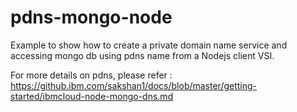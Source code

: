 # pdns-mongo-node
Example to show how to create a private domain name service and accessing mongo db using pdns name from a Nodejs client VSI.   

For more details on pdns, please refer : https://github.ibm.com/sakshan1/docs/blob/master/getting-started/ibmcloud-node-mongo-dns.md

 
